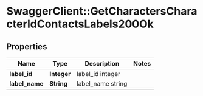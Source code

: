 # SwaggerClient::GetCharactersCharacterIdContactsLabels200Ok

## Properties
Name | Type | Description | Notes
------------ | ------------- | ------------- | -------------
**label_id** | **Integer** | label_id integer | 
**label_name** | **String** | label_name string | 



